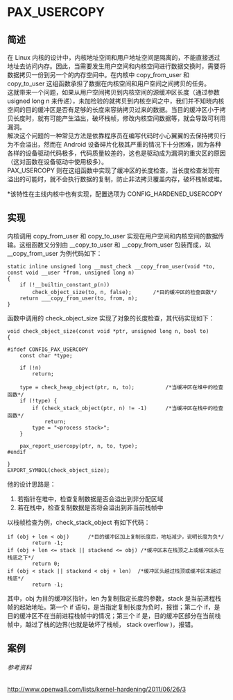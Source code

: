 # PAX_USERCOPY
## 简述
在 Linux 内核的设计中，内核地址空间和用户地址空间是隔离的，不能直接透过地址去访问内存。因此，当需要发生用户空间和内核空间进行数据交换时，需要将数据拷贝一份到另一个的内存空间中。在内核中 copy_from_user 和 copy_to_user 这组函数承担了数据在内核空间和用户空间之间拷贝的任务。  
这就带来一个问题，如果从用户空间拷贝到内核空间的源缓冲区长度（通过参数 usigned long n 来传递），未加检验的就拷贝到内核空间之中，我们并不知晓内核空间的目的缓冲区是否有足够的长度来容纳拷贝过来的数据。当目的缓冲区小于拷贝长度时，就有可能产生溢出，破坏栈帧，修改内核空间数据等，就会导致可利用漏洞。  
解决这个问题的一种常见方法是依靠程序员在编写代码时小心翼翼的去保持拷贝行为不会溢出，然而在 Android 设备碎片化极其严重的情况下十分困难，因为各种各样的设备驱动代码极多，代码质量较差的，这也是驱动成为漏洞的重灾区的原因（这对函数在设备驱动中使用极多）。  
PAX_USERCOPY 则在这组函数中实现了缓冲区的长度检查，当长度检查发现有溢出的可能时，就不会执行数据的复制，防止非法拷贝覆盖内存，破坏栈帧或堆。  

*该特性在主线内核中也有实现，配置选项为 CONFIG_HARDENED_USERCOPY
## 实现
内核调用 copy_from_user 和 copy_to_user 实现在用户空间和内核空间的数据传输。这组函数又分别由 \__copy_to_user 和 \__copy_from_user 包装而成，以 \__copy_from_user 为例代码如下：
```
static inline unsigned long __must_check __copy_from_user(void *to, const void __user *from, unsigned long n)
{
	if (!__builtin_constant_p(n))
		check_object_size(to, n, false);       /*目的缓冲区的检查函数*/
	return ___copy_from_user(to, from, n);
}
```
函数中调用的 check_object_size 实现了对象的长度检查，其代码实现如下：
```
void check_object_size(const void *ptr, unsigned long n, bool to)
{

#ifdef CONFIG_PAX_USERCOPY
	const char *type;

	if (!n)
		return;

	type = check_heap_object(ptr, n, to);          /*当缓冲区在堆中的检查函数*/
	if (!type) {
		if (check_stack_object(ptr, n) != -1)      /*当缓冲区在栈中的检查函数*/
			return;
		type = "<process stack>";
	}

	pax_report_usercopy(ptr, n, to, type);
#endif

}
EXPORT_SYMBOL(check_object_size);
```
他的设计思路是：
1. 若指针在堆中，检查复制数据是否会溢出到非分配区域
2. 若在栈中，检查复制数据是否将会溢出到非当前栈帧中

以栈帧检查为例，check_stack_object 有如下代码：
```
if (obj + len < obj)      /*目的缓冲区加上复制长度后，地址减少，说明长度为负*/
		return -1;
if (obj + len <= stack || stackend <= obj) /*缓冲区末在栈顶之上或缓冲区头在栈底之下*/
		return 0;
if (obj < stack || stackend < obj + len)  /*缓冲区头越过栈顶或缓冲区末越过栈底*/
		return -1;
```
其中，obj 为目的缓冲区指针，len 为复制指定长度的参数，stack 是当前进程栈帧的起始地址。第一个 if 语句，是当指定复制长度为负时，报错；第二个 if，是目的缓冲区不在当前进程栈帧中的情况；第三个 if 是，目的缓冲区部分在当前栈帧中，越过了栈的边界(也就是破坏了栈帧， stack overflow )，报错。  

## 案例

###### 参考资料
http://www.openwall.com/lists/kernel-hardening/2011/06/26/3
